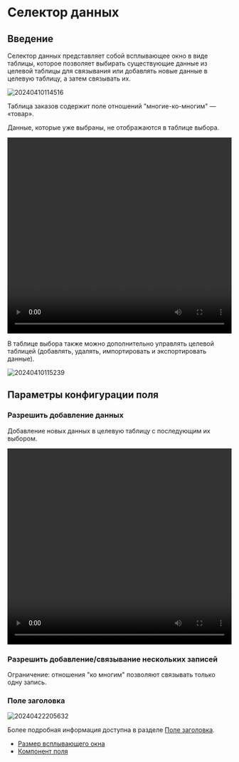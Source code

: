 # Селектор данных

## Введение

Селектор данных представляет собой всплывающее окно в виде таблицы, которое позволяет выбирать существующие данные из целевой таблицы для связывания или добавлять новые данные в целевую таблицу, а затем связывать их.

![20240410114516](https://static-docs.nocobase.com/20240410114516.png)

Таблица заказов содержит поле отношений "многие-ко-многим" — «товар».

Данные, которые уже выбраны, не отображаются в таблице выбора.

<video width="100%" height="440" controls>
  <source src="https://static-docs.nocobase.com/20240410121032.mp4" type="video/mp4">
</video>

В таблице выбора также можно дополнительно управлять целевой таблицей (добавлять, удалять, импортировать и экспортировать данные).

![20240410115239](https://static-docs.nocobase.com/20240410115239.png)

## Параметры конфигурации поля

### Разрешить добавление данных

Добавление новых данных в целевую таблицу с последующим их выбором.

<video width="100%" height="440" controls>
  <source src="https://static-docs.nocobase.com/20240422214222.mp4" type="video/mp4">
</video>

### Разрешить добавление/связывание нескольких записей

Ограничение: отношения "ко многим" позволяют связывать только одну запись.

### Поле заголовка

![20240422205632](https://static-docs.nocobase.com/20240422205632.gif)

Более подробная информация доступна в разделе [Поле заголовка](/handbook/ui/fields/field-settings/title-field).

- [Размер всплывающего окна](/handbook/ui/actions/action-settings/popup-size)
- [Компонент поля](/handbook/ui/fields/association-field)